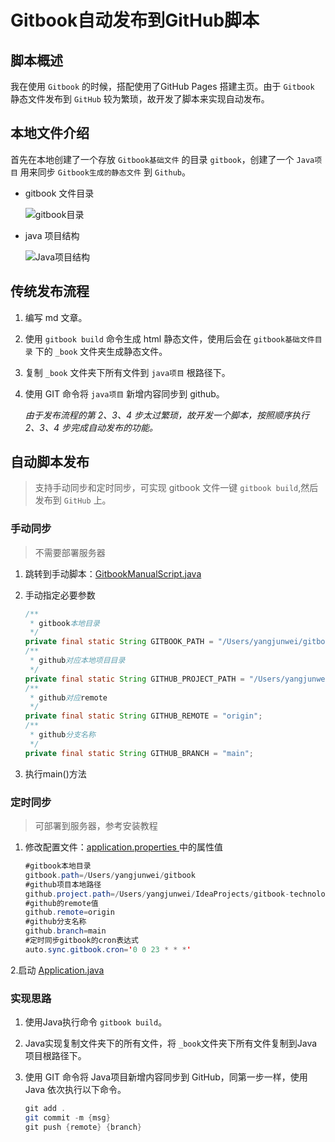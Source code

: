 # Gitbook自动发布到GitHub脚本

## 脚本概述

我在使用 `Gitbook` 的时候，搭配使用了GitHub Pages 搭建主页。由于 `Gitbook` 静态文件发布到 `GitHub` 较为繁琐，故开发了脚本来实现自动发布。

## 本地文件介绍

首先在本地创建了一个存放 `Gitbook基础文件` 的目录 `gitbook`，创建了一个 `Java项目` 用来同步 `Gitbook生成的静态文件` 到 `Github`。

- gitbook 文件目录

  ![gitbook目录](https://cdn.jsdelivr.net/gh/AlbertYang0801/pic-bed@main/img/20210222154231.png)

- java 项目结构

  ![Java项目结构](https://cdn.jsdelivr.net/gh/AlbertYang0801/pic-bed@main/img/20210222154325.png)

## 传统发布流程

1. 编写 md 文章。

2. 使用 `gitbook build` 命令生成 html 静态文件，使用后会在 `gitbook基础文件目录` 下的 `_book` 文件夹生成静态文件。

3. 复制 `_book` 文件夹下所有文件到 `java项目` 根路径下。

4. 使用 GIT 命令将 `java项目` 新增内容同步到 github。

   *由于发布流程的第 2、3、4 步太过繁琐，故开发一个脚本，按照顺序执行 2、3、4 步完成自动发布的功能。*

## 自动脚本发布

> 支持手动同步和定时同步，可实现 gitbook 文件一键 `gitbook build`,然后发布到 `GitHub` 上。

### 手动同步

> 不需要部署服务器

1.  跳转到手动脚本：[GitbookManualScript.java](https://gitee.com/zztiyjw/gitbook-publish-autoscript/tree/master/src/main/java/com/albert/script/GitbookManualScript.java)
2.  手动指定必要参数

    ```java
    /**
     * gitbook本地目录
     */
    private final static String GITBOOK_PATH = "/Users/yangjunwei/gitbook";
    /**
     * github对应本地项目目录
     */
    private final static String GITHUB_PROJECT_PATH = "/Users/yangjunwei/IdeaProjects/gitbook-technology";
    /**
     * github对应remote
     */
    private final static String GITHUB_REMOTE = "origin";
    /**
     * github分支名称
     */
    private final static String GITHUB_BRANCH = "main";
    ```

3.  执行main()方法

### 定时同步

> 可部署到服务器，参考安装教程

1. 修改配置文件：[application.properties ](config/application.properties) 中的属性值

    ```java
    #gitbook本地目录
    gitbook.path=/Users/yangjunwei/gitbook
    #github项目本地路径
    github.project.path=/Users/yangjunwei/IdeaProjects/gitbook-technology
    #github的remote值
    github.remote=origin
    #github分支名称
    github.branch=main
    #定时同步gitbook的cron表达式
    auto.sync.gitbook.cron='0 0 23 * * *'
    ```

2.启动 [Application.java](src/main/java/com/albert/Application.java)

### 实现思路

1. 使用Java执行命令 `gitbook build`。

2. Java实现复制文件夹下的所有文件，将 `_book`文件夹下所有文件复制到Java项目根路径下。

3. 使用 GIT 命令将 Java项目新增内容同步到 GitHub，同第一步一样，使用 Java 依次执行以下命令。

   ```java
   git add .
   git commit -m {msg}
   git push {remote} {branch}
   ```

   

​	



